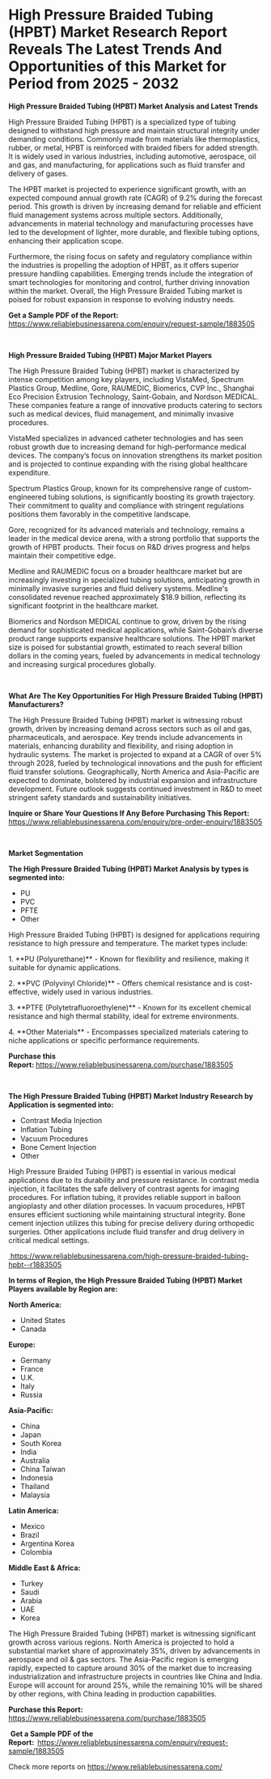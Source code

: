 <p><h1>High Pressure Braided Tubing (HPBT) Market Research Report Reveals The Latest Trends And Opportunities of this Market for Period from 2025 - 2032</h1></p><p><strong>High Pressure Braided Tubing (HPBT) Market Analysis and Latest Trends</strong></p>
<p><p>High Pressure Braided Tubing (HPBT) is a specialized type of tubing designed to withstand high pressure and maintain structural integrity under demanding conditions. Commonly made from materials like thermoplastics, rubber, or metal, HPBT is reinforced with braided fibers for added strength. It is widely used in various industries, including automotive, aerospace, oil and gas, and manufacturing, for applications such as fluid transfer and delivery of gases.</p><p>The HPBT market is projected to experience significant growth, with an expected compound annual growth rate (CAGR) of 9.2% during the forecast period. This growth is driven by increasing demand for reliable and efficient fluid management systems across multiple sectors. Additionally, advancements in material technology and manufacturing processes have led to the development of lighter, more durable, and flexible tubing options, enhancing their application scope.</p><p>Furthermore, the rising focus on safety and regulatory compliance within the industries is propelling the adoption of HPBT, as it offers superior pressure handling capabilities. Emerging trends include the integration of smart technologies for monitoring and control, further driving innovation within the market. Overall, the High Pressure Braided Tubing market is poised for robust expansion in response to evolving industry needs.</p></p>
<p><strong>Get a Sample PDF of the Report:&nbsp;</strong> <a href="https://www.reliablebusinessarena.com/enquiry/request-sample/1883505?utm_campaign=3228&utm_medium=2&utm_source=Github&utm_content=ia&utm_term=05032025&utm_id=high-pressure-braided-tubing-hpbt">https://www.reliablebusinessarena.com/enquiry/request-sample/1883505</a></p>
<p>&nbsp;</p>
<p><strong>High Pressure Braided Tubing (HPBT) Major Market Players</strong></p>
<p><p>The High Pressure Braided Tubing (HPBT) market is characterized by intense competition among key players, including VistaMed, Spectrum Plastics Group, Medline, Gore, RAUMEDIC, Biomerics, CVP Inc., Shanghai Eco Precision Extrusion Technology, Saint-Gobain, and Nordson MEDICAL. These companies feature a range of innovative products catering to sectors such as medical devices, fluid management, and minimally invasive procedures.</p><p>VistaMed specializes in advanced catheter technologies and has seen robust growth due to increasing demand for high-performance medical devices. The company’s focus on innovation strengthens its market position and is projected to continue expanding with the rising global healthcare expenditure.</p><p>Spectrum Plastics Group, known for its comprehensive range of custom-engineered tubing solutions, is significantly boosting its growth trajectory. Their commitment to quality and compliance with stringent regulations positions them favorably in the competitive landscape.</p><p>Gore, recognized for its advanced materials and technology, remains a leader in the medical device arena, with a strong portfolio that supports the growth of HPBT products. Their focus on R&D drives progress and helps maintain their competitive edge.</p><p>Medline and RAUMEDIC focus on a broader healthcare market but are increasingly investing in specialized tubing solutions, anticipating growth in minimally invasive surgeries and fluid delivery systems. Medline's consolidated revenue reached approximately $18.9 billion, reflecting its significant footprint in the healthcare market.</p><p>Biomerics and Nordson MEDICAL continue to grow, driven by the rising demand for sophisticated medical applications, while Saint-Gobain’s diverse product range supports expansive healthcare solutions. The HPBT market size is poised for substantial growth, estimated to reach several billion dollars in the coming years, fueled by advancements in medical technology and increasing surgical procedures globally.</p></p>
<p>&nbsp;</p>
<p><strong>What Are The Key Opportunities For High Pressure Braided Tubing (HPBT) Manufacturers?</strong></p>
<p><p>The High Pressure Braided Tubing (HPBT) market is witnessing robust growth, driven by increasing demand across sectors such as oil and gas, pharmaceuticals, and aerospace. Key trends include advancements in materials, enhancing durability and flexibility, and rising adoption in hydraulic systems. The market is projected to expand at a CAGR of over 5% through 2028, fueled by technological innovations and the push for efficient fluid transfer solutions. Geographically, North America and Asia-Pacific are expected to dominate, bolstered by industrial expansion and infrastructure development. Future outlook suggests continued investment in R&D to meet stringent safety standards and sustainability initiatives.</p></p>
<p><strong>Inquire or Share Your Questions If Any Before Purchasing This Report:</strong> <a href="https://www.reliablebusinessarena.com/enquiry/pre-order-enquiry/1883505?utm_campaign=3228&utm_medium=2&utm_source=Github&utm_content=ia&utm_term=05032025&utm_id=high-pressure-braided-tubing-hpbt">https://www.reliablebusinessarena.com/enquiry/pre-order-enquiry/1883505</a></p>
<p>&nbsp;</p>
<p><strong>Market Segmentation</strong></p>
<p><strong>The High Pressure Braided Tubing (HPBT) Market Analysis by types is segmented into:</strong></p>
<p><ul><li>PU</li><li>PVC</li><li>PFTE</li><li>Other</li></ul></p>
<p><p>High Pressure Braided Tubing (HPBT) is designed for applications requiring resistance to high pressure and temperature. The market types include:</p><p>1. **PU (Polyurethane)** - Known for flexibility and resilience, making it suitable for dynamic applications.</p><p>2. **PVC (Polyvinyl Chloride)** - Offers chemical resistance and is cost-effective, widely used in various industries.</p><p>3. **PTFE (Polytetrafluoroethylene)** - Known for its excellent chemical resistance and high thermal stability, ideal for extreme environments.</p><p>4. **Other Materials** - Encompasses specialized materials catering to niche applications or specific performance requirements.</p></p>
<p><strong>Purchase this Report:&nbsp;</strong><a href="https://www.reliablebusinessarena.com/purchase/1883505?utm_campaign=3228&utm_medium=2&utm_source=Github&utm_content=ia&utm_term=05032025&utm_id=high-pressure-braided-tubing-hpbt">https://www.reliablebusinessarena.com/purchase/1883505</a></p>
<p>&nbsp;</p>
<p><strong>The High Pressure Braided Tubing (HPBT) Market Industry Research by Application is segmented into:</strong></p>
<p><ul><li>Contrast Media Injection</li><li>Inﬂation Tubing</li><li>Vacuum Procedures</li><li>Bone Cement Injection</li><li>Other</li></ul></p>
<p><p>High Pressure Braided Tubing (HPBT) is essential in various medical applications due to its durability and pressure resistance. In contrast media injection, it facilitates the safe delivery of contrast agents for imaging procedures. For inflation tubing, it provides reliable support in balloon angioplasty and other dilation processes. In vacuum procedures, HPBT ensures efficient suctioning while maintaining structural integrity. Bone cement injection utilizes this tubing for precise delivery during orthopedic surgeries. Other applications include fluid transfer and drug delivery in critical medical settings.</p></p>
<p><a href="https://www.reliablebusinessarena.com/high-pressure-braided-tubing-hpbt--r1883505?utm_campaign=3228&utm_medium=2&utm_source=Github&utm_content=ia&utm_term=05032025&utm_id=high-pressure-braided-tubing-hpbt">&nbsp;https://www.reliablebusinessarena.com/high-pressure-braided-tubing-hpbt--r1883505</a></p>
<p><strong>In terms of Region, the High Pressure Braided Tubing (HPBT) Market Players available by Region are:</strong></p>
<p>
    <p> <strong> North America: </strong>
        <ul>
            <li>United States</li>
            <li>Canada</li>
        </ul>
        </p> 
    <p> <strong> Europe: </strong>
        <ul>
            <li>Germany</li>
            <li>France</li>
            <li>U.K.</li>
            <li>Italy</li>
            <li>Russia</li>
        </ul>
        </p> 
    <p> <strong> Asia-Pacific: </strong>
        <ul>
            <li>China</li>
            <li>Japan</li>
            <li>South Korea</li>
            <li>India</li>
            <li>Australia</li>
            <li>China Taiwan</li>
            <li>Indonesia</li>
            <li>Thailand</li>
            <li>Malaysia</li>
        </ul>
        </p> 
    <p> <strong> Latin America: </strong>
        <ul>
            <li>Mexico</li>
            <li>Brazil</li>
            <li>Argentina Korea</li>
            <li>Colombia</li>
        </ul>
        </p> 
    <p> <strong> Middle East & Africa: </strong>
        <ul>
            <li>Turkey</li>
            <li>Saudi</li>
            <li>Arabia</li>
            <li>UAE</li>
            <li>Korea</li>
        </ul>
    </p>
    </p>
<p><p>The High Pressure Braided Tubing (HPBT) market is witnessing significant growth across various regions. North America is projected to hold a substantial market share of approximately 35%, driven by advancements in aerospace and oil & gas sectors. The Asia-Pacific region is emerging rapidly, expected to capture around 30% of the market due to increasing industrialization and infrastructure projects in countries like China and India. Europe will account for around 25%, while the remaining 10% will be shared by other regions, with China leading in production capabilities.</p></p>
<p><strong>Purchase this Report: </strong><a href="https://www.reliablebusinessarena.com/purchase/1883505?utm_campaign=3228&utm_medium=2&utm_source=Github&utm_content=ia&utm_term=05032025&utm_id=high-pressure-braided-tubing-hpbt">https://www.reliablebusinessarena.com/purchase/1883505</a></p>
<p>&nbsp;<strong>Get a Sample PDF of the Report:&nbsp;&nbsp;</strong><a href="https://www.reliablebusinessarena.com/enquiry/request-sample/1883505?utm_campaign=3228&utm_medium=2&utm_source=Github&utm_content=ia&utm_term=05032025&utm_id=high-pressure-braided-tubing-hpbt">https://www.reliablebusinessarena.com/enquiry/request-sample/1883505</a></p>
<p><strong></strong></p>
<p>Check more reports on <a href="https://www.reliablebusinessarena.com/?utm_campaign=3228&utm_medium=2&utm_source=Github&utm_content=ia&utm_term=05032025&utm_id=high-pressure-braided-tubing-hpbt">https://www.reliablebusinessarena.com/</a></p>